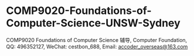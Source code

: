 # COMP9020-Foundations-of-Computer-Science-UNSW-Sydney
COMP9020 Foundations of Computer Science 辅导, Computer Foundation, QQ: 496352127, WeChat: cestbon_688, Email: accoder_overseas@163.com

